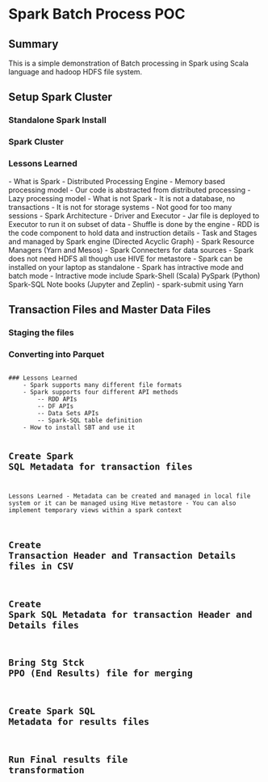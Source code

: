 # Spark Batch Process POC
## Summary
This is a simple demonstration of Batch processing in Spark using Scala language and hadoop HDFS file system. 

## Setup Spark Cluster
### Standalone Spark Install
<screenshot>

### Spark Cluster
<screenshot>

### Lessons Learned
<screenshot>
	- What is Spark
		- Distributed Processing Engine
		- Memory based processing model
		- Our code is abstracted from distributed processing
		- Lazy processing model
	- What is not Spark
		- It is not a database, no transactions
		- It is not for storage systems
		- Not good for too many sessions
	- Spark Architecture
		- Driver and Executor
		- Jar file is deployed to Executor to run it on subset of data
		- Shuffle is done by the engine
		- RDD is the code component to hold data and instruction details
		- Task and Stages and managed by Spark engine	
			(Directed Acyclic Graph)
	- Spark Resource Managers (Yarn and Mesos)
	- Spark Connecters for data sources
	- Spark does not need HDFS all though use HIVE for metastore
	- Spark can be installed on your laptop as standalone
	- Spark has intractive mode and batch mode
		- Intractive mode include 
			Spark-Shell (Scala)
			PySpark (Python) 
			Spark-SQL
			Note books (Jupyter and Zeplin)
		- spark-submit using Yarn

## Transaction Files and Master Data Files
### Staging the files
### Converting into Parquet 
<code insert>
### Lessons Learned
	- Spark supports many different file formats
	- Spark supports four different API methods
		-- RDD APIs
		-- DF APIs
		-- Data Sets APIs
		-- Spark-SQL table definition
	- How to install SBT and use it

## Create Spark SQL Metadata for transaction files
Lessons Learned
	- Metadata can be created and managed in local file system
		or it can be managed using Hive metastore
	- You can also implement temporary views within a spark context
	
## Create Transaction Header and Transaction Details files in CSV

## Create Spark SQL Metadata for transaction Header and Details files

## Bring Stg Stck PPO (End Results) file for merging

## Create Spark SQL Metadata for results files

## Run Final results file transformation


